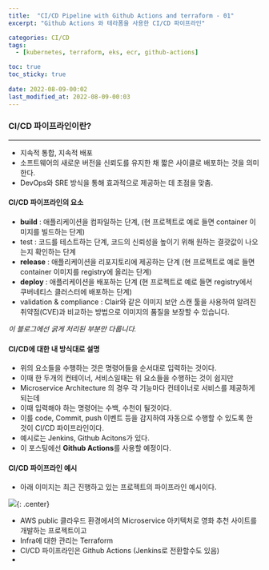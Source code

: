 ```yaml
---
title:  "CI/CD Pipeline with Github Actions and terraform - 01"
excerpt: "Github Actions 와 테라폼을 사용한 CI/CD 파이프라인"

categories: CI/CD
tags:
  - [kubernetes, terraform, eks, ecr, github-actions]

toc: true
toc_sticky: true
 
date: 2022-08-09-00:02
last_modified_at: 2022-08-09-00:03
---
```


### CI/CD 파이프라인이란?
* * *
- 지속적 통합, 지속적 배포
- 소프트웨어의 새로운 버전을 신뢰도를 유지한 채 짧은 사이클로 배포하는 것을 의미한다.
- DevOps와 SRE 방식을 통해 효과적으로 제공하는 데 초점을 맞춤.
#### CI/CD 파이프라인의 요소
- **build**     : 애플리케이션을 컴파일하는 단계, (현 프로젝트로 예로 들면 container 이미지를 빌드하는 단계)
- test          : 코드를 테스트하는 단계, 코드의 신뢰성을 높이기 위해 원하는 결괏값이 나오는지 확인하는 단계
- **release**   : 애플리케이션을 리포지토리에 제공하는 단계 (현 프로젝트로 예로 들면 container 이미지를 registry에 올리는 단계)
- **deploy**    : 애플리케이션을 배포하는 단계 (현 프로젝트로 예로 들면 registry에서 쿠버네티스 클러스터에 배포하는 단계)
- validation & compliance : Clair와 같은 이미지 보안 스캔 툴을 사용하여 알려진 취약점(CVE)과 비교하는 방법으로 이미지의 품질을 보장할 수 있습니다.

*이 블로그에선 굵게 처리된 부분만 다룹니다.*

#### CI/CD에 대한 내 방식대로 설명
- 위의 요소들을 수행하는 것은 명령어들을 순서대로 입력하는 것이다.
- 이때 한 두개의 컨테이너, 서비스일때는 위 요소들을 수행하는 것이 쉽지만
- Microservice Architecture 의 경우 각 기능마다 컨테이너로 서비스를 제공하게 되는데
- 이때 입력해야 하는 명령어는 수백, 수천이 될것이다.
- 이를 code, Commit, push 이벤트 등을 감지하여 자동으로 수행할 수 있도록 한 것이 CI/CD 파이프라인이다.
- 예시로는 Jenkins, Github Acitons가 있다.
- 이 포스팅에선 **Github Actions**를 사용할 예정이다.

#### CI/CD 파이프라인 예시
- 아래 이미지는 최근 진행하고 있는 프로젝트의 파이프라인 예시이다.

![](../../assets/images/20220812-160256.png){: .center}

- AWS public 클라우드 환경에서의 Microservice 아키텍처로 영화 추천 사이트를 개발하는 프로젝트이고
- Infra에 대한 관리는 Terraform
- CI/CD 파이프라인은 Github Actions (Jenkins로 전환할수도 있음)
- 

